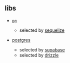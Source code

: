 ## libs
- [`pg`](https://github.com/brianc/node-postgres)
  - selected by [sequelize](https://sequelize.org/docs/v6/getting-started/)

- [postgres](https://github.com/porsager/postgres)
  - selected by [supabase](https://supabase.com/docs/guides/database/connecting-to-postgres#connecting-with-postgresjs)
  - selected by [drizzle](https://supabase.com/docs/guides/database/connecting-to-postgres#connecting-with-drizzle)
